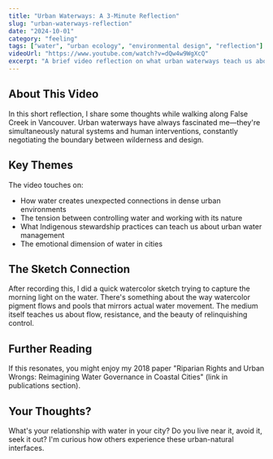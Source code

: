 ```yaml
---
title: "Urban Waterways: A 3-Minute Reflection"
slug: "urban-waterways-reflection"
date: "2024-10-01"
category: "feeling"
tags: ["water", "urban ecology", "environmental design", "reflection"]
videoUrl: "https://www.youtube.com/watch?v=dQw4w9WgXcQ"
excerpt: "A brief video reflection on what urban waterways teach us about connection, flow, and the relationship between natural and built environments."
---
```


## About This Video

In this short reflection, I share some thoughts while walking along False Creek in Vancouver. Urban waterways have always fascinated me—they're simultaneously natural systems and human interventions, constantly negotiating the boundary between wilderness and design.

## Key Themes

The video touches on:

- How water creates unexpected connections in dense urban environments
- The tension between controlling water and working with its nature
- What Indigenous stewardship practices can teach us about urban water management
- The emotional dimension of water in cities

## The Sketch Connection

After recording this, I did a quick watercolor sketch trying to capture the morning light on the water. There's something about the way watercolor pigment flows and pools that mirrors actual water movement. The medium itself teaches us about flow, resistance, and the beauty of relinquishing control.

## Further Reading

If this resonates, you might enjoy my 2018 paper "Riparian Rights and Urban Wrongs: Reimagining Water Governance in Coastal Cities" (link in publications section).

## Your Thoughts?

What's your relationship with water in your city? Do you live near it, avoid it, seek it out? I'm curious how others experience these urban-natural interfaces.
